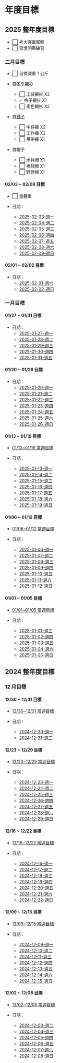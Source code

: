 # 年度目標

## 2025 整年度目標

- ⬜ 考大客車駕照
- ⬜ 習慣開車練習

### 二月目標

- ⬜ 目標減重 1 公斤

- 買[冬季襯衫](https://www.madenwear.com/products/%E9%A6%AC%E7%99%BB%E5%B7%A5%E8%A3%9D-%E5%B1%B1%E7%B3%BB%E6%88%B6%E5%A4%96%E5%A4%9A%E5%8F%A3%E8%A2%8B%E9%80%A3%E5%B8%BD%E6%B2%96%E9%8B%92%E8%A1%A3%E9%98%B2%E9%A2%A8%E5%A5%97%E9%A0%AD%E6%A9%9F%E8%83%BD%E5%A4%BE%E5%85%8B%E5%A4%96%E5%A5%97%E7%94%B7%E6%98%A5)
  - ⬜ 工裝襯衫 X2
  - ✅ 格子襯衫 X1
  - ⬜ 素色襯衫 X2
- 買[褲子](https://www.madenwear.com/products/%E9%A6%AC%E7%99%BB%E5%B7%A5%E8%A3%9D-%E5%B1%B1%E7%B3%BB%E6%88%B6%E5%A4%96%E5%A4%9A%E5%8F%A3%E8%A2%8B%E9%80%A3%E5%B8%BD%E6%B2%96%E9%8B%92%E8%A1%A3%E9%98%B2%E9%A2%A8%E5%A5%97%E9%A0%AD%E6%A9%9F%E8%83%BD%E5%A4%BE%E5%85%8B%E5%A4%96%E5%A5%97%E7%94%B7%E6%98%A5)
  - ⬜ 牛仔褲 X2
  - ⬜ 工作褲 X2
  - ⬜ 吊帶褲 X1
- 買帽子
  - ⬜ 水兵帽 X1
  - ⬜ 棒球帽 X1
  - ⬜ 野營帽 X1

#### 02/03 ~ 02/09 目標

- ⬜ 量體重

- 日期：
  - [2025-02-03-週一](/pages/life/task/2025/2月/2025-02-03-週一.md)
  - [2025-02-04-週二](/pages/life/task/2025/2月/2025-02-04-週二.md)
  - [2025-02-05-週三](/pages/life/task/2025/2月/2025-02-05-週三.md)
  - [2025-02-06-週四](/pages/life/task/2025/2月/2025-02-06-週四.md)
  - [2025-02-07-週五](/pages/life/task/2025/2月/2025-02-07-週五.md)
  - [2025-02-08-週六](/pages/life/task/2025/2月/2025-02-08-週六.md)
  - [2025-02-09-週日](/pages/life/task/2025/2月/2025-02-09-週日.md)

#### 02/01 ~ 02/02 目標

- 日期：
  - [2025-02-01-週六](/pages/life/task/2025/2月/2025-02-01-週六.md)
  - [2025-02-02-週日](/pages/life/task/2025/2月/2025-02-02-週日.md)

### 一月目標

#### 01/27 ~ 01/31 目標

- 日期：
  - [2025-01-27-週一](/pages/life/task/2025/1月/2025-01-27-週一.md)
  - [2025-01-28-週二](/pages/life/task/2025/1月/2025-01-28-週二.md)
  - [2025-01-29-週三](/pages/life/task/2025/1月/2025-01-29-週三.md)
  - [2025-01-30-週四](/pages/life/task/2025/1月/2025-01-30-週四.md)
  - [2025-01-31-週五](/pages/life/task/2025/1月/2025-01-31-週五.md)

#### 01/20 ~ 01/26 目標

- 日期：
  - [2025-01-20-週一](/pages/life/task/2025/1月/2025-01-20-週一.md)
  - [2025-01-21-週二](/pages/life/task/2025/1月/2025-01-21-週二.md)
  - [2025-01-22-週三](/pages/life/task/2025/1月/2025-01-22-週三.md)
  - [2025-01-23-週四](/pages/life/task/2025/1月/2025-01-23-週四.md)
  - [2025-01-24-週五](/pages/life/task/2025/1月/2025-01-24-週五.md)
  - [2025-01-25-週六](/pages/life/task/2025/1月/2025-01-25-週六.md)
  - [2025-01-26-週日](/pages/life/task/2025/1月/2025-01-26-週日.md)

#### 01/13 ~ 01/19 目標

- [01/13~01/19 當週目標](/pages/life/task/list/2025/2025-01-plan.md#_01-13-01-19)

- 日期：
  - [2025-01-13-週一](/pages/life/task/2025/1月/2025-01-13-週一.md)
  - [2025-01-14-週二](/pages/life/task/2025/1月/2025-01-14-週二.md)
  - [2025-01-15-週三](/pages/life/task/2025/1月/2025-01-15-週三.md)
  - [2025-01-16-週四](/pages/life/task/2025/1月/2025-01-16-週四.md)
  - [2025-01-17-週五](/pages/life/task/2025/1月/2025-01-17-週五.md)
  - [2025-01-18-週六](/pages/life/task/2025/1月/2025-01-18-週六.md)
  - [2025-01-19-週日](/pages/life/task/2025/1月/2025-01-19-週日.md)

#### 01/06 ~ 01/12 目標

- [01/06~01/12 當週目標](/pages/life/task/list/2025/2025-01-plan.md#_01-06-01-12)

- 日期：
  - [2025-01-06-週一](/pages/life/task/2025/1月/2025-01-06-週一.md)
  - [2025-01-07-週二](/pages/life/task/2025/1月/2025-01-07-週二.md)
  - [2025-01-08-週三](/pages/life/task/2025/1月/2025-01-08-週三.md)
  - [2025-01-09-週四](/pages/life/task/2025/1月/2025-01-09-週四.md)
  - [2025-01-10-週五](/pages/life/task/2025/1月/2025-01-10-週五.md)
  - [2025-01-11-週六](/pages/life/task/2025/1月/2025-01-11-週六.md)
  - [2025-01-12-週日](/pages/life/task/2025/1月/2025-01-12-週日.md)

#### 01/01 ~ 01/05 目標

- [01/01~01/05 當週目標](/pages/life/task/list/2025/2025-01-plan.md#_01-01-01-05)

- 日期：
  - [2025-01-01-週三](/pages/life/task/2025/1月/2025-01-01-週三.md)
  - [2025-01-02-週四](/pages/life/task/2025/1月/2025-01-02-週四.md)
  - [2025-01-03-週五](/pages/life/task/2025/1月/2025-01-03-週五.md)
  - [2025-01-04-週六](/pages/life/task/2025/1月/2025-01-04-週六.md)
  - [2025-01-05-週日](/pages/life/task/2025/1月/2025-01-05-週日.md)

## 2024 整年度目標

### 12 月目標

#### 12/30 ~ 12/31 目標

- [12/30~12/31 當週目標](/pages/life/task/list/2024/2024-12-plan.md#_12-30-12-31)

- 日期：
  - [2024-12-30-週一](/pages/life/task/2024/12月/2024-12-30-週一.md)
  - [2024-12-31-週二](/pages/life/task/2024/12月/2024-12-31-週二.md)

#### 12/23 ~ 12/29 目標

- [12/23~12/29 當週目標](/pages/life/task/list/2024/2024-12-plan.md#_12-23-12-29)

- 日期：
  - [2024-12-23-週一](/pages/life/task/2024/12月/2024-12-23-週一.md)
  - [2024-12-24-週二](/pages/life/task/2024/12月/2024-12-24-週二.md)
  - [2024-12-25-週三](/pages/life/task/2024/12月/2024-12-25-週三.md)
  - [2024-12-26-週四](/pages/life/task/2024/12月/2024-12-26-週四.md)
  - [2024-12-27-週五](/pages/life/task/2024/12月/2024-12-27-週五.md)
  - [2024-12-28-週六](/pages/life/task/2024/12月/2024-12-28-週六.md)
  - [2024-12-29-週日](/pages/life/task/2024/12月/2024-12-29-週日.md)

#### 12/16 ~ 12/22 目標

- [12/16~12/22 當週目標](/pages/life/task/list/2024/2024-12-plan.md#_12-16-12-22)

- 日期：
  - [2024-12-16-週一](/pages/life/task/2024/12月/2024-12-16-週一.md)
  - [2024-12-17-週二](/pages/life/task/2024/12月/2024-12-17-週二.md)
  - [2024-12-18-週三](/pages/life/task/2024/12月/2024-12-18-週三.md)
  - [2024-12-19-週四](/pages/life/task/2024/12月/2024-12-19-週四.md)
  - [2024-12-20-週五](/pages/life/task/2024/12月/2024-12-20-週五.md)
  - [2024-12-21-週六](/pages/life/task/2024/12月/2024-12-21-週六.md)
  - [2024-12-22-週日](/pages/life/task/2024/12月/2024-12-22-週日.md)

#### 12/09 ~ 12/15 目標

- [12/09~12/15 當週目標](/pages/life/task/list/2024/2024-12-plan.md#_12-09-12-15)

- 日期：
  - [2024-12-09-週一](/pages/life/task/2024/12月/2024-12-09-週一.md)
  - [2024-12-10-週二](/pages/life/task/2024/12月/2024-12-10-週二.md)
  - [2024-12-11-週三](/pages/life/task/2024/12月/2024-12-11-週三.md)
  - [2024-12-12-週四](/pages/life/task/2024/12月/2024-12-12-週四.md)
  - [2024-12-13-週五](/pages/life/task/2024/12月/2024-12-13-週五.md)
  - [2024-12-14-週六](/pages/life/task/2024/12月/2024-12-14-週六.md)
  - [2024-12-15-週日](/pages/life/task/2024/12月/2024-12-15-週日.md)

#### 12/02 ~ 12/08 目標

- [12/02~12/08 當週目標](/pages/life/task/list/2024/2024-12-plan.md#_12-02-12-08)

- 日期：
  - [2024-12-03-週二](/pages/life/task/2024/12月/2024-12-03-週二.md)
  - [2024-12-04-週三](/pages/life/task/2024/12月/2024-12-04-週三.md)
  - [2024-12-05-週四](/pages/life/task/2024/12月/2024-12-05-週四.md)
  - [2024-12-06-週五](/pages/life/task/2024/12月/2024-12-06-週五.md)
  - [2024-12-07-週六](/pages/life/task/2024/12月/2024-12-07-週六.md)
  - [2024-12-08-週日](/pages/life/task/2024/12月/2024-12-08-週日.md)
